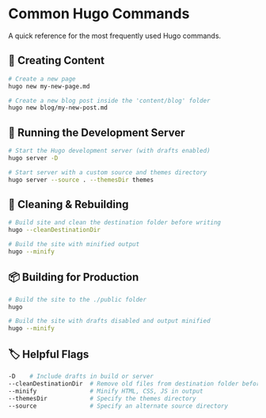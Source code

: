 # Common Hugo Commands

A quick reference for the most frequently used Hugo commands.

## 📝 Creating Content

```bash
# Create a new page
hugo new my-new-page.md

# Create a new blog post inside the 'content/blog' folder
hugo new blog/my-new-post.md
```

## 🚀 Running the Development Server

```bash
# Start the Hugo development server (with drafts enabled)
hugo server -D

# Start server with a custom source and themes directory
hugo server --source . --themesDir themes
```

## 🧹 Cleaning & Rebuilding

```bash
# Build site and clean the destination folder before writing
hugo --cleanDestinationDir

# Build the site with minified output
hugo --minify
```

## 📦 Building for Production

```bash
# Build the site to the ./public folder
hugo

# Build the site with drafts disabled and output minified
hugo --minify
```

## 🏷️ Helpful Flags

```bash
-D    # Include drafts in build or server
--cleanDestinationDir  # Remove old files from destination folder before building
--minify               # Minify HTML, CSS, JS in output
--themesDir            # Specify the themes directory
--source               # Specify an alternate source directory
```
